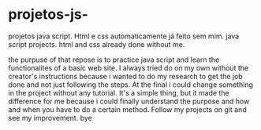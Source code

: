 # projetos-js-
projetos java script. Html e css automaticamente já feito sem mim. 
java script projects. html and css already done without me. 

the purpuse of that repose is to practice java script and learn the functionalites of a basic web site. I always tried do on my own without the creator's instructions because i wanted to do my research to get the job done and not just following the steps. At the final i could change something in the project without any tutorial. It's a simple thing, but it made the difference for me because i could finally understand the purpose and how and when you have to do a certain method. Follow my projects on git and see my improvement. bye 
